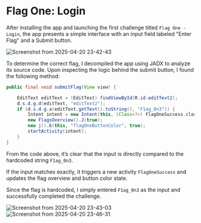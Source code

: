 # Flag One: Login

After installing the app and launching the first challenge titled `Flag One - Login`, the app presents a simple interface with an input field labeled "Enter Flag" and a Submit button.

![Screenshot from 2025-04-20 23-42-43](https://github.com/user-attachments/assets/526c0e7c-8f87-46f1-9ca7-b996359f0695)

To determine the correct flag, I decompiled the app using JADX to analyze its source code. Upon inspecting the logic behind the submit button, I found the following method:
```java
public final void submitFlag(View view) {

    EditText editText = (EditText) findViewById(R.id.editText2);
    d.s.d.g.d(editText, "editText2");
    if (d.s.d.g.a(editText.getText().toString(), "F1ag_0n3")) {
        Intent intent = new Intent(this, (Class<?>) FlagOneSuccess.class);
        new FlagsOverview().J(true);
        new j().b(this, "flagOneButtonColor", true);
        startActivity(intent);
    }
}
```
From the code above, it’s clear that the input is directly compared to the hardcoded string `F1ag_0n3`. 


If the input matches exactly, it triggers a new activity `FlagOneSuccess` and updates the flag overview and button color state.

Since the flag is hardcoded, I simply entered `F1ag_0n3` as the input and successfully completed the challenge.

![Screenshot from 2025-04-20 23-43-03](https://github.com/user-attachments/assets/51bbf911-baf4-4131-9c77-7cccf6ac9e8b)
![Screenshot from 2025-04-20 23-46-31](https://github.com/user-attachments/assets/1ee5dd04-f641-4c28-9134-7c07873d831e)

